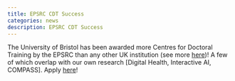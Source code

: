 ```yaml
---
title: EPSRC CDT Success
categories: news
description: EPSRC CDT Success
---
```


The University of Bristol has been awarded more Centres for Doctoral Training by the EPSRC than any other UK institution (see more [here](http://bristol.ac.uk/news/2019/february/record-cdts-announcement.html))! A few of which overlap with our own research [Digital Health, Interactive AI, COMPASS]. Apply [here](http://www.bristol.ac.uk/doctoral-college/doctoral-training-centres/)!